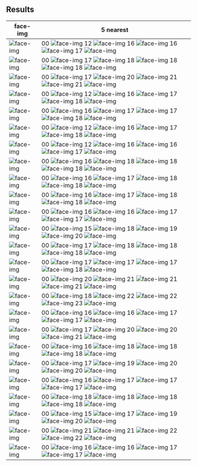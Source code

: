 ## Results
| face-img | 5 nearest |
|-----|------|
| ![face-img](faces/947180d9-7928-43fe-bf81-f4b576ed2432.jpg)  | 00 ![face-img](faces/947180d9-7928-43fe-bf81-f4b576ed2432.jpg) 12 ![face-img](faces/e0450afb-b271-4716-91d7-3e21c68797ae.jpg) 16 ![face-img](faces/ec70b2fe-3250-4e72-9754-dbf720e3251e.jpg) 16 ![face-img](faces/a8d5fcd4-107f-4372-bbbe-cb24788c1cc7.jpg) 17 ![face-img](faces/00a98a4f-869f-4883-980e-7e5c15f61aae.jpg)  |
| ![face-img](faces/4888a82a-0154-4113-aec2-ed1388edb06b.jpg)  | 00 ![face-img](faces/4888a82a-0154-4113-aec2-ed1388edb06b.jpg) 17 ![face-img](faces/00a98a4f-869f-4883-980e-7e5c15f61aae.jpg) 18 ![face-img](faces/2ead7a66-4c93-478f-80ad-d30f554bb5f1.jpg) 18 ![face-img](faces/59a87108-bf1c-4e70-bc23-e38c132921e2.jpg) 18 ![face-img](faces/aa1d8219-00b0-489b-a476-7bf9b1939ecc.jpg)  |
| ![face-img](faces/4e5c8b1a-47aa-4a92-a6a3-a7c7c11d7b0e.jpg)  | 00 ![face-img](faces/4e5c8b1a-47aa-4a92-a6a3-a7c7c11d7b0e.jpg) 17 ![face-img](faces/8922e2fe-76c6-45b3-abb7-3bd16eed3c69.jpg) 20 ![face-img](faces/3b769c92-737c-4527-a932-c4702fdad4dd.jpg) 21 ![face-img](faces/22c4ee51-435f-4e3e-9a72-f42831380a16.jpg) 21 ![face-img](faces/ec70b2fe-3250-4e72-9754-dbf720e3251e.jpg)  |
| ![face-img](faces/e0450afb-b271-4716-91d7-3e21c68797ae.jpg)  | 00 ![face-img](faces/e0450afb-b271-4716-91d7-3e21c68797ae.jpg) 12 ![face-img](faces/947180d9-7928-43fe-bf81-f4b576ed2432.jpg) 16 ![face-img](faces/ec70b2fe-3250-4e72-9754-dbf720e3251e.jpg) 17 ![face-img](faces/a8d5fcd4-107f-4372-bbbe-cb24788c1cc7.jpg) 18 ![face-img](faces/8922e2fe-76c6-45b3-abb7-3bd16eed3c69.jpg)  |
| ![face-img](faces/133293b1-cf6c-4366-b522-ca365ec8ff05.jpg)  | 00 ![face-img](faces/133293b1-cf6c-4366-b522-ca365ec8ff05.jpg) 16 ![face-img](faces/d4ecd3a6-b3c5-4fb7-b93b-f02b4f114b52.jpg) 17 ![face-img](faces/00a98a4f-869f-4883-980e-7e5c15f61aae.jpg) 17 ![face-img](faces/8922e2fe-76c6-45b3-abb7-3bd16eed3c69.jpg) 18 ![face-img](faces/2ead7a66-4c93-478f-80ad-d30f554bb5f1.jpg)  |
| ![face-img](faces/a8d5fcd4-107f-4372-bbbe-cb24788c1cc7.jpg)  | 00 ![face-img](faces/a8d5fcd4-107f-4372-bbbe-cb24788c1cc7.jpg) 12 ![face-img](faces/ec70b2fe-3250-4e72-9754-dbf720e3251e.jpg) 16 ![face-img](faces/947180d9-7928-43fe-bf81-f4b576ed2432.jpg) 17 ![face-img](faces/e0450afb-b271-4716-91d7-3e21c68797ae.jpg) 18 ![face-img](faces/8922e2fe-76c6-45b3-abb7-3bd16eed3c69.jpg)  |
| ![face-img](faces/ec70b2fe-3250-4e72-9754-dbf720e3251e.jpg)  | 00 ![face-img](faces/ec70b2fe-3250-4e72-9754-dbf720e3251e.jpg) 12 ![face-img](faces/a8d5fcd4-107f-4372-bbbe-cb24788c1cc7.jpg) 16 ![face-img](faces/947180d9-7928-43fe-bf81-f4b576ed2432.jpg) 16 ![face-img](faces/e0450afb-b271-4716-91d7-3e21c68797ae.jpg) 17 ![face-img](faces/8922e2fe-76c6-45b3-abb7-3bd16eed3c69.jpg)  |
| ![face-img](faces/148af300-4a0c-4c5a-9b3f-534b6c0f6e17.jpg)  | 00 ![face-img](faces/148af300-4a0c-4c5a-9b3f-534b6c0f6e17.jpg) 16 ![face-img](faces/ae8774c4-59b0-444b-acd9-9c162a7e7ff1.jpg) 18 ![face-img](faces/5c1f3068-de90-45cf-8852-562c35ef2162.jpg) 18 ![face-img](faces/00a98a4f-869f-4883-980e-7e5c15f61aae.jpg) 18 ![face-img](faces/2ead7a66-4c93-478f-80ad-d30f554bb5f1.jpg)  |
| ![face-img](faces/d4ecd3a6-b3c5-4fb7-b93b-f02b4f114b52.jpg)  | 00 ![face-img](faces/d4ecd3a6-b3c5-4fb7-b93b-f02b4f114b52.jpg) 16 ![face-img](faces/133293b1-cf6c-4366-b522-ca365ec8ff05.jpg) 17 ![face-img](faces/2ead7a66-4c93-478f-80ad-d30f554bb5f1.jpg) 18 ![face-img](faces/8922e2fe-76c6-45b3-abb7-3bd16eed3c69.jpg) 18 ![face-img](faces/00a98a4f-869f-4883-980e-7e5c15f61aae.jpg)  |
| ![face-img](faces/ae8774c4-59b0-444b-acd9-9c162a7e7ff1.jpg)  | 00 ![face-img](faces/ae8774c4-59b0-444b-acd9-9c162a7e7ff1.jpg) 16 ![face-img](faces/148af300-4a0c-4c5a-9b3f-534b6c0f6e17.jpg) 17 ![face-img](faces/8922e2fe-76c6-45b3-abb7-3bd16eed3c69.jpg) 18 ![face-img](faces/00a98a4f-869f-4883-980e-7e5c15f61aae.jpg) 18 ![face-img](faces/a8d5fcd4-107f-4372-bbbe-cb24788c1cc7.jpg)  |
| ![face-img](faces/5c1f3068-de90-45cf-8852-562c35ef2162.jpg)  | 00 ![face-img](faces/5c1f3068-de90-45cf-8852-562c35ef2162.jpg) 16 ![face-img](faces/00a98a4f-869f-4883-980e-7e5c15f61aae.jpg) 16 ![face-img](faces/8922e2fe-76c6-45b3-abb7-3bd16eed3c69.jpg) 17 ![face-img](faces/2ead7a66-4c93-478f-80ad-d30f554bb5f1.jpg) 17 ![face-img](faces/82e71f70-db6b-462b-a44d-d901daa30f6f.jpg)  |
| ![face-img](faces/23ff313d-1c51-420f-a814-a9a607a176a4.jpg)  | 00 ![face-img](faces/23ff313d-1c51-420f-a814-a9a607a176a4.jpg) 15 ![face-img](faces/3b769c92-737c-4527-a932-c4702fdad4dd.jpg) 18 ![face-img](faces/8922e2fe-76c6-45b3-abb7-3bd16eed3c69.jpg) 19 ![face-img](faces/133293b1-cf6c-4366-b522-ca365ec8ff05.jpg) 20 ![face-img](faces/00a98a4f-869f-4883-980e-7e5c15f61aae.jpg)  |
| ![face-img](faces/8826c621-7981-4938-8e0c-1b98216974d0.jpg)  | 00 ![face-img](faces/8826c621-7981-4938-8e0c-1b98216974d0.jpg) 17 ![face-img](faces/8922e2fe-76c6-45b3-abb7-3bd16eed3c69.jpg) 18 ![face-img](faces/00a98a4f-869f-4883-980e-7e5c15f61aae.jpg) 18 ![face-img](faces/eace3646-3d81-4bcd-9f0c-d65f0a6ffee0.jpg) 18 ![face-img](faces/a8d5fcd4-107f-4372-bbbe-cb24788c1cc7.jpg)  |
| ![face-img](faces/22c4ee51-435f-4e3e-9a72-f42831380a16.jpg)  | 00 ![face-img](faces/22c4ee51-435f-4e3e-9a72-f42831380a16.jpg) 17 ![face-img](faces/00a98a4f-869f-4883-980e-7e5c15f61aae.jpg) 17 ![face-img](faces/8922e2fe-76c6-45b3-abb7-3bd16eed3c69.jpg) 17 ![face-img](faces/2ead7a66-4c93-478f-80ad-d30f554bb5f1.jpg) 18 ![face-img](faces/5c1f3068-de90-45cf-8852-562c35ef2162.jpg)  |
| ![face-img](faces/97bbdeac-c5c0-4ae8-8aa9-47b7809a4bc1.jpg)  | 00 ![face-img](faces/97bbdeac-c5c0-4ae8-8aa9-47b7809a4bc1.jpg) 20 ![face-img](faces/d4ecd3a6-b3c5-4fb7-b93b-f02b4f114b52.jpg) 21 ![face-img](faces/148af300-4a0c-4c5a-9b3f-534b6c0f6e17.jpg) 21 ![face-img](faces/ae8774c4-59b0-444b-acd9-9c162a7e7ff1.jpg) 21 ![face-img](faces/ec70b2fe-3250-4e72-9754-dbf720e3251e.jpg)  |
| ![face-img](faces/eace3646-3d81-4bcd-9f0c-d65f0a6ffee0.jpg)  | 00 ![face-img](faces/eace3646-3d81-4bcd-9f0c-d65f0a6ffee0.jpg) 18 ![face-img](faces/8826c621-7981-4938-8e0c-1b98216974d0.jpg) 22 ![face-img](faces/8922e2fe-76c6-45b3-abb7-3bd16eed3c69.jpg) 22 ![face-img](faces/00a98a4f-869f-4883-980e-7e5c15f61aae.jpg) 23 ![face-img](faces/59a87108-bf1c-4e70-bc23-e38c132921e2.jpg)  |
| ![face-img](faces/8922e2fe-76c6-45b3-abb7-3bd16eed3c69.jpg)  | 00 ![face-img](faces/8922e2fe-76c6-45b3-abb7-3bd16eed3c69.jpg) 16 ![face-img](faces/2ead7a66-4c93-478f-80ad-d30f554bb5f1.jpg) 16 ![face-img](faces/5c1f3068-de90-45cf-8852-562c35ef2162.jpg) 17 ![face-img](faces/ae8774c4-59b0-444b-acd9-9c162a7e7ff1.jpg) 17 ![face-img](faces/ec70b2fe-3250-4e72-9754-dbf720e3251e.jpg)  |
| ![face-img](faces/82e71f70-db6b-462b-a44d-d901daa30f6f.jpg)  | 00 ![face-img](faces/82e71f70-db6b-462b-a44d-d901daa30f6f.jpg) 17 ![face-img](faces/5c1f3068-de90-45cf-8852-562c35ef2162.jpg) 20 ![face-img](faces/2ead7a66-4c93-478f-80ad-d30f554bb5f1.jpg) 20 ![face-img](faces/22c4ee51-435f-4e3e-9a72-f42831380a16.jpg) 21 ![face-img](faces/00a98a4f-869f-4883-980e-7e5c15f61aae.jpg)  |
| ![face-img](faces/59a87108-bf1c-4e70-bc23-e38c132921e2.jpg)  | 00 ![face-img](faces/59a87108-bf1c-4e70-bc23-e38c132921e2.jpg) 16 ![face-img](faces/00a98a4f-869f-4883-980e-7e5c15f61aae.jpg) 18 ![face-img](faces/4888a82a-0154-4113-aec2-ed1388edb06b.jpg) 18 ![face-img](faces/148af300-4a0c-4c5a-9b3f-534b6c0f6e17.jpg) 18 ![face-img](faces/2ead7a66-4c93-478f-80ad-d30f554bb5f1.jpg)  |
| ![face-img](faces/8c3798a0-9005-4340-8b7d-a6eb7deb859c.jpg)  | 00 ![face-img](faces/8c3798a0-9005-4340-8b7d-a6eb7deb859c.jpg) 17 ![face-img](faces/8922e2fe-76c6-45b3-abb7-3bd16eed3c69.jpg) 19 ![face-img](faces/133293b1-cf6c-4366-b522-ca365ec8ff05.jpg) 20 ![face-img](faces/d4ecd3a6-b3c5-4fb7-b93b-f02b4f114b52.jpg) 20 ![face-img](faces/8826c621-7981-4938-8e0c-1b98216974d0.jpg)  |
| ![face-img](faces/2ead7a66-4c93-478f-80ad-d30f554bb5f1.jpg)  | 00 ![face-img](faces/2ead7a66-4c93-478f-80ad-d30f554bb5f1.jpg) 16 ![face-img](faces/8922e2fe-76c6-45b3-abb7-3bd16eed3c69.jpg) 17 ![face-img](faces/5c1f3068-de90-45cf-8852-562c35ef2162.jpg) 17 ![face-img](faces/00a98a4f-869f-4883-980e-7e5c15f61aae.jpg) 17 ![face-img](faces/22c4ee51-435f-4e3e-9a72-f42831380a16.jpg)  |
| ![face-img](faces/aa1d8219-00b0-489b-a476-7bf9b1939ecc.jpg)  | 00 ![face-img](faces/aa1d8219-00b0-489b-a476-7bf9b1939ecc.jpg) 18 ![face-img](faces/e0450afb-b271-4716-91d7-3e21c68797ae.jpg) 18 ![face-img](faces/4888a82a-0154-4113-aec2-ed1388edb06b.jpg) 18 ![face-img](faces/8922e2fe-76c6-45b3-abb7-3bd16eed3c69.jpg) 18 ![face-img](faces/133293b1-cf6c-4366-b522-ca365ec8ff05.jpg)  |
| ![face-img](faces/3b769c92-737c-4527-a932-c4702fdad4dd.jpg)  | 00 ![face-img](faces/3b769c92-737c-4527-a932-c4702fdad4dd.jpg) 15 ![face-img](faces/23ff313d-1c51-420f-a814-a9a607a176a4.jpg) 17 ![face-img](faces/8922e2fe-76c6-45b3-abb7-3bd16eed3c69.jpg) 19 ![face-img](faces/133293b1-cf6c-4366-b522-ca365ec8ff05.jpg) 20 ![face-img](faces/4888a82a-0154-4113-aec2-ed1388edb06b.jpg)  |
| ![face-img](faces/05718638-e146-4a7e-ae71-c482351d5d1f.jpg)  | 00 ![face-img](faces/05718638-e146-4a7e-ae71-c482351d5d1f.jpg) 21 ![face-img](faces/00a98a4f-869f-4883-980e-7e5c15f61aae.jpg) 21 ![face-img](faces/aa1d8219-00b0-489b-a476-7bf9b1939ecc.jpg) 22 ![face-img](faces/5c1f3068-de90-45cf-8852-562c35ef2162.jpg) 22 ![face-img](faces/133293b1-cf6c-4366-b522-ca365ec8ff05.jpg)  |
| ![face-img](faces/00a98a4f-869f-4883-980e-7e5c15f61aae.jpg)  | 00 ![face-img](faces/00a98a4f-869f-4883-980e-7e5c15f61aae.jpg) 16 ![face-img](faces/5c1f3068-de90-45cf-8852-562c35ef2162.jpg) 16 ![face-img](faces/59a87108-bf1c-4e70-bc23-e38c132921e2.jpg) 17 ![face-img](faces/133293b1-cf6c-4366-b522-ca365ec8ff05.jpg) 17 ![face-img](faces/22c4ee51-435f-4e3e-9a72-f42831380a16.jpg)  |
